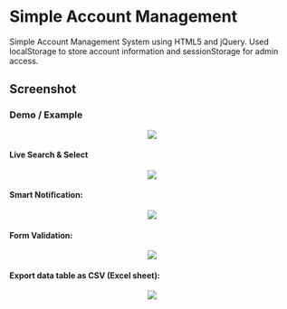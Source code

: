 # Simple Account Management
Simple Account Management System using HTML5 and jQuery. Used localStorage to store account information and sessionStorage for admin access.
<h2>Screenshot</h2>
<h3>Demo / Example </h3>
<center><img src="https://github.com/beyMax/Simple_Account_Management/blob/master/Screenshot/demo.png"/></center>
<h4>Live Search & Select</h4>
<center><img src="https://github.com/beyMax/Simple_Account_Management/blob/master/Screenshot/select.png"/></center>
<h4>Smart Notification:</h4>
<center><img src="https://github.com/beyMax/Simple_Account_Management/blob/master/Screenshot/notification.png"/></center>
<h4>Form Validation:</h4>
<center><img src="https://github.com/beyMax/Simple_Account_Management/blob/master/Screenshot/form_validation.png"/></center>
<h4>Export data table as CSV (Excel sheet):</h4>
<center><img src="https://github.com/beyMax/Simple_Account_Management/blob/master/Screenshot/export.png"/></center>
